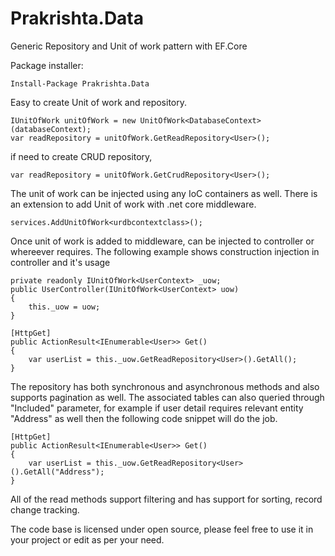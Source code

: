 # Prakrishta.Data
Generic Repository and Unit of work pattern with EF.Core

Package installer:

```
Install-Package Prakrishta.Data
```

Easy to create Unit of work and repository.

```
IUnitOfWork unitOfWork = new UnitOfWork<DatabaseContext>(databaseContext);
var readRepository = unitOfWork.GetReadRepository<User>();
```

if need to create CRUD repository,

```
var readRepository = unitOfWork.GetCrudRepository<User>();
```
  
The unit of work can be injected using any IoC containers as well. There is an extension to add Unit of work with .net core middleware.

```
services.AddUnitOfWork<urdbcontextclass>();
```
Once unit of work is added to middleware, can be injected to controller or whereever requires. The following example shows construction injection in controller and it's usage

```
private readonly IUnitOfWork<UserContext> _uow;
public UserController(IUnitOfWork<UserContext> uow)
{
    this._uow = uow;
}

[HttpGet]
public ActionResult<IEnumerable<User>> Get()
{
    var userList = this._uow.GetReadRepository<User>().GetAll();
}

```
The repository has both synchronous and asynchronous methods and also supports pagination as well. The associated tables can also queried through "Included" parameter, for example if user detail requires relevant entity "Address" as well then the following code snippet will do the job.

```
[HttpGet]
public ActionResult<IEnumerable<User>> Get()
{
    var userList = this._uow.GetReadRepository<User>().GetAll("Address");
}
```

All of the read methods support filtering and has support for sorting, record change tracking.

The code base is licensed under open source, please feel free to use it in your project or edit as per your need.
